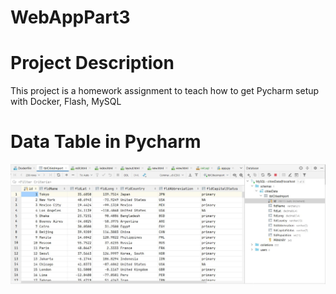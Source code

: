 # WebAppPart3

# Project Description

This project is a homework assignment to teach how to get Pycharm setup with Docker, Flash, MySQL

# Data Table in Pycharm

![Data Table in Pycharm](screenshots/citiesData.JPG)